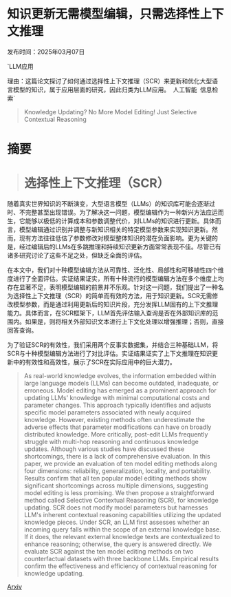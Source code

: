 # 知识更新无需模型编辑，只需选择性上下文推理

发布时间：2025年03月07日

`LLM应用

理由：这篇论文探讨了如何通过选择性上下文推理（SCR）来更新和优化大型语言模型的知识，属于应用层面的研究，因此归类为LLM应用。` `人工智能` `信息检索`

> Knowledge Updating? No More Model Editing! Just Selective Contextual Reasoning

# 摘要

> # 选择性上下文推理（SCR）

随着真实世界知识的不断演变，大型语言模型（LLMs）的知识库可能会逐渐过时、不完整甚至出现错误。为了解决这一问题，模型编辑作为一种新兴方法应运而生，它能够以极低的计算成本和参数调整代价，对LLMs的知识进行更新。具体而言，模型编辑通过识别并调整与新知识相关的特定模型参数来实现知识更新。然而，现有方法往往低估了参数修改对模型整体知识的潜在负面影响。更为关键的是，经过编辑后的LLMs在多跳推理和持续知识更新方面常常表现不佳。尽管已有诸多研究讨论了这些不足之处，但缺乏全面的评估。

在本文中，我们对十种模型编辑方法从可靠性、泛化性、局部性和可移植性四个维度进行了全面评估。实证结果证实，所有十种流行的模型编辑方法在多个维度上均存在显著不足，表明模型编辑的前景并不乐观。针对这一问题，我们提出了一种名为选择性上下文推理（SCR）的简单而有效的方法，用于知识更新。SCR无需修改模型参数，而是通过利用更新后的知识片段，充分发挥LLM固有的上下文推理能力。具体而言，在SCR框架下，LLM首先评估输入查询是否在外部知识库的范围内。如果是，则将相关外部知识文本进行上下文化处理以增强推理；否则，直接回答查询。

为了验证SCR的有效性，我们采用两个反事实数据集，并结合三种基础LLM，将SCR与十种模型编辑方法进行了对比评估。实证结果证实了上下文推理在知识更新中的有效性和高效性，展示了SCR在实际应用中的巨大潜力。

> As real-world knowledge evolves, the information embedded within large language models (LLMs) can become outdated, inadequate, or erroneous. Model editing has emerged as a prominent approach for updating LLMs' knowledge with minimal computational costs and parameter changes. This approach typically identifies and adjusts specific model parameters associated with newly acquired knowledge. However, existing methods often underestimate the adverse effects that parameter modifications can have on broadly distributed knowledge. More critically, post-edit LLMs frequently struggle with multi-hop reasoning and continuous knowledge updates. Although various studies have discussed these shortcomings, there is a lack of comprehensive evaluation. In this paper, we provide an evaluation of ten model editing methods along four dimensions: reliability, generalization, locality, and portability. Results confirm that all ten popular model editing methods show significant shortcomings across multiple dimensions, suggesting model editing is less promising. We then propose a straightforward method called Selective Contextual Reasoning (SCR), for knowledge updating. SCR does not modify model parameters but harnesses LLM's inherent contextual reasoning capabilities utilizing the updated knowledge pieces. Under SCR, an LLM first assesses whether an incoming query falls within the scope of an external knowledge base. If it does, the relevant external knowledge texts are contextualized to enhance reasoning; otherwise, the query is answered directly. We evaluate SCR against the ten model editing methods on two counterfactual datasets with three backbone LLMs. Empirical results confirm the effectiveness and efficiency of contextual reasoning for knowledge updating.

[Arxiv](https://arxiv.org/abs/2503.05212)